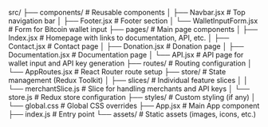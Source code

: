 src/
├── components/                 # Reusable components
│   ├── Navbar.jsx             # Top navigation bar
│   ├── Footer.jsx             # Footer section
│   └── WalletInputForm.jsx    # Form for Bitcoin wallet input
├── pages/                      # Main page components
│   ├── Index.jsx              # Homepage with links to documentation, API, etc.
│   ├── Contact.jsx            # Contact page
│   ├── Donation.jsx           # Donation page
│   ├── Documentation.jsx      # Documentation page
│   └── API.jsx                # API page for wallet input and API key generation
├── routes/                     # Routing configuration
│   └── AppRoutes.jsx          # React Router route setup
├── store/                      # State management (Redux Toolkit)
│   ├── slices/                # Individual feature slices
│   │   └── merchantSlice.js   # Slice for handling merchants and API keys
│   └── store.js               # Redux store configuration
├── styles/                     # Custom styling (if any)
│   └── global.css             # Global CSS overrides
├── App.jsx                     # Main App component
├── index.js                    # Entry point
└── assets/                     # Static assets (images, icons, etc.)
